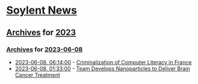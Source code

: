 # [Soylent News](../../../README.md)

## [Archives](../../index.md) for [2023](../index.md)

### [Archives](../../index.md) for [2023-06-08](index.md)

* [2023-06-08, 06:14:00](https://soylentnews.org/article.pl?sid=23/06/06/1436247&from=rss) - [Criminalization of Computer Literacy in France ](https://soylentnews.org/article.pl?sid=23/06/06/1436247&from=rss)
* [2023-06-08, 01:33:00](https://soylentnews.org/article.pl?sid=23/06/06/0346259&from=rss) - [Team Develops Nanoparticles to Deliver Brain Cancer Treatment](https://soylentnews.org/article.pl?sid=23/06/06/0346259&from=rss)
